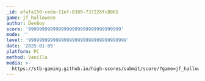 ```yaml
---
_id: afafa150-ceda-11ef-8389-737226fc8065
game: jf_halloween
author: DevBoy
score: '9999999999999999999999999999999999'
mode: ''
level: '999999999999999999999999999999999999'
date: '2025-01-09'
platform: PC
method: Vanilla
media: >-
  https://stb-gaming.github.io/high-scores/submit/score/?game=jf_halloween&fields%5Bauthor%5D=DevBoy&fields%5Bscore%5D=9999999999999999999999999999999999&fields%5Bmode%5D=&fields%5Blevel%5D=999999999999999999999999999999999999&fields%5Bdate%5D=2025-01-09&fields%5Bplatform%5D=PC&fields%5Bmedia%5D=
---
```


